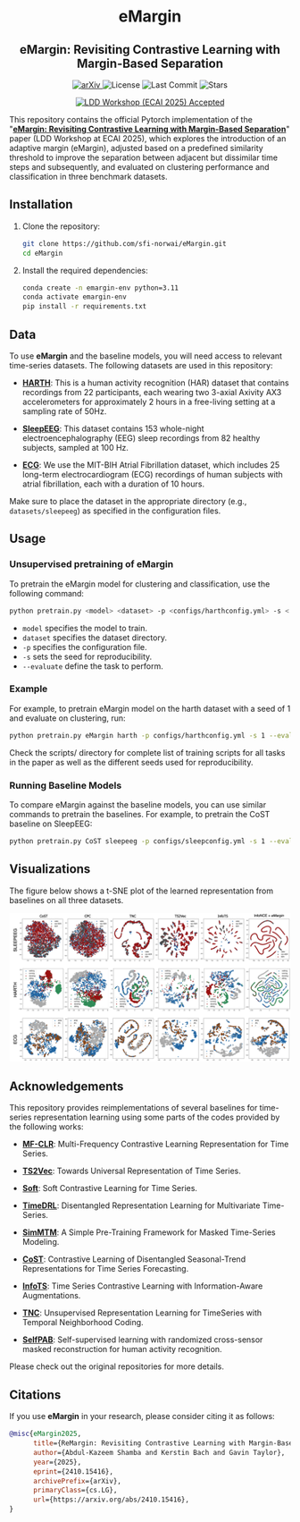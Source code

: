 <h1 align="center">eMargin</h1>
<h2 align="center">eMargin: Revisiting Contrastive Learning with Margin-Based Separation</h2>

<p align="center">
  <a href="https://arxiv.org/abs/2410.15416">
    <img alt="arXiv" src="https://img.shields.io/badge/arXiv-2410.15416-b31b1b.svg">
  </a>
  <img alt="License" src="https://img.shields.io/github/license/sfi-norwai/CaTT">
  <img alt="Last Commit" src="https://img.shields.io/github/last-commit/sfi-norwai/CaTT">
  <img alt="Stars" src="https://img.shields.io/github/stars/sfi-norwai/CaTT?style=social">
</p>

<p align="center">
  <a href="https://ecai2025.eu/">
    <img alt="LDD Workshop (ECAI 2025) Accepted" src="https://img.shields.io/badge/Accepted%20at-ECAI%202025-blueviolet">
  </a>
</p>

This repository contains the official Pytorch implementation of the "[**eMargin: Revisiting Contrastive Learning with Margin-Based Separation**](https://arxiv.org/abs/2410.15416)" paper (LDD Workshop at ECAI 2025), which explores the introduction of an adaptive margin (eMargin), adjusted
based on a predefined similarity threshold to improve the separation
between adjacent but dissimilar time steps and subsequently, and evaluated on clustering performance and classification in three benchmark datasets.


## Installation

1. Clone the repository:
    ```bash
    git clone https://github.com/sfi-norwai/eMargin.git
    cd eMargin
    ```

2. Install the required dependencies:
    ```bash
    conda create -n emargin-env python=3.11
    conda activate emargin-env
    pip install -r requirements.txt
    ```

## Data


To use **eMargin** and the baseline models, you will need access to relevant time-series datasets. The following datasets are used in this repository:

- [**HARTH**](https://archive.ics.uci.edu/dataset/779/harth): This is a human activity recognition (HAR) dataset that contains recordings from 22 participants, each wearing two 3-axial Axivity AX3 accelerometers for approximately 2 hours in a free-living setting at a sampling rate of 50Hz.

- [**SleepEEG**](https://www.physionet.org/content/sleep-edfx/1.0.0/): This dataset contains 153 whole-night electroencephalography (EEG) sleep recordings from 82 healthy subjects, sampled at 100 Hz.

- [**ECG**](https://physionet.org/content/afdb/1.0.0/): We use the MIT-BIH Atrial Fibrillation dataset, which includes 25 long-term electrocardiogram (ECG) recordings of human subjects with atrial fibrillation, each with a duration of 10 hours.

Make sure to place the dataset in the appropriate directory (e.g., `datasets/sleepeeg`) as specified in the configuration files.


## Usage

### Unsupervised pretraining of eMargin

To pretrain the eMargin model for clustering and classification, use the following command:

```bash
python pretrain.py <model> <dataset> -p <configs/harthconfig.yml> -s < > --evaluate < >

```
- `model` specifies the model to train.
- `dataset` specifies the dataset directory.
- `-p` specifies the configuration file.
- `-s` sets the seed for reproducibility.
- `--evaluate` define the task to perform.

### Example
For example, to pretrain eMargin model on the harth dataset with a seed of 1 and evaluate on clustering, run:
```bash
python pretrain.py eMargin harth -p configs/harthconfig.yml -s 1 --evaluate clustering
```
Check the scripts/ directory for complete list of training scripts for all tasks in the paper as well as the different seeds used for reproducibility.

### Running Baseline Models
To compare eMargin against the baseline models, you can use similar commands to pretrain the baselines. For example, to pretrain the CoST baseline on SleepEEG:

```bash
python pretrain.py CoST sleepeeg -p configs/sleepconfig.yml -s 1 --evaluate clustering
```

## Visualizations

The figure below shows a t-SNE plot of the learned representation from baselines on all three datasets.

![t-SNE Visualization](./images/tSNEeMa.png?raw=true "Title")


## Acknowledgements

This repository provides reimplementations of several baselines for time-series representation learning using some parts of the codes provided by the following  works:

- [**MF-CLR**](https://github.com/duanjufang/MF-CLR): Multi-Frequency Contrastive Learning Representation for Time Series.

- [**TS2Vec**](https://github.com/zhihanyue/ts2vec): Towards Universal Representation of Time Series.

- [**Soft**](https://github.com/seunghan96/softclt?tab=readme-ov-file): Soft Contrastive Learning for Time Series.
- [**TimeDRL**](https://github.com/blacksnail789521/TimeDRL): Disentangled Representation Learning for Multivariate Time-Series.

- [**SimMTM**](https://github.com/thuml/SimMTM): A Simple Pre-Training Framework for Masked Time-Series Modeling.

- [**CoST**](https://github.com/salesforce/CoST): Contrastive Learning of Disentangled Seasonal-Trend Representations for Time Series Forecasting.
- [**InfoTS**](https://github.com/chengw07/InfoTS): Time Series Contrastive Learning with Information-Aware Augmentations.
- [**TNC**](https://github.com/sanatonek/TNC_representation_learning): Unsupervised Representation Learning for TimeSeries with Temporal Neighborhood Coding.
- [**SelfPAB**](https://github.com/ntnu-ai-lab/SelfPAB): Self-supervised learning with randomized cross-sensor masked reconstruction for human activity recognition.

Please check out the original repositories for more details.

## Citations

If you use **eMargin** in your research, please consider citing it as follows:

```bibtex
@misc{eMargin2025,
      title={ReMargin: Revisiting Contrastive Learning with Margin-Based Separation}, 
      author={Abdul-Kazeem Shamba and Kerstin Bach and Gavin Taylor},
      year={2025},
      eprint={2410.15416},
      archivePrefix={arXiv},
      primaryClass={cs.LG},
      url={https://arxiv.org/abs/2410.15416}, 
}